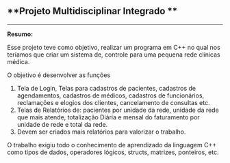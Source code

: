 ## **Projeto Multidisciplinar Integrado **

****

**Resumo:**

Esse projeto teve como objetivo, realizar um programa em C++ no qual nos teríamos que criar um sistema de, controle para uma pequena rede clínicas médica.

O objetivo é desenvolver as funções

1) Tela de Login, Telas para cadastros de pacientes, cadastros de agendamentos, cadastros de médicos, cadastros de funcionários, reclamações e elogios dos clientes, cancelamento de consultas etc.
2) Telas de Relatórios de: pacientes por unidade da rede, unidade da rede que mais atende, totalização Diária e mensal do faturamento por unidade de rede e total da rede.
3) Devem ser criados mais relatórios para valorizar o trabalho.

O trabalho exigiu todo o conhecimento de aprendizado da linguagem C++ como  tipos de dados, operadores lógicos,  structs, matrizes, ponteiros, etc.

 
